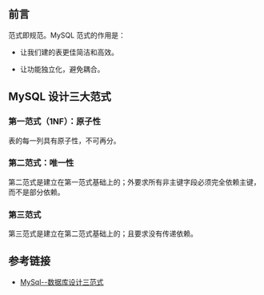 
## 前言

范式即规范。MySQL 范式的作用是：

- 让我们建的表更佳简洁和高效。

- 让功能独立化，避免耦合。

## MySQL 设计三大范式

### 第一范式（1NF）：原子性

表的每一列具有原子性，不可再分。

### 第二范式：唯一性

第二范式是建立在第一范式基础上的；外要求所有非主键字段必须完全依赖主键，而不是部分依赖。


### 第三范式

第三范式是建立在第二范式基础上的；且要求没有传递依赖。


## 参考链接

- [MySql--数据库设计三范式](https://www.jianshu.com/p/3e97c2a1687b)










